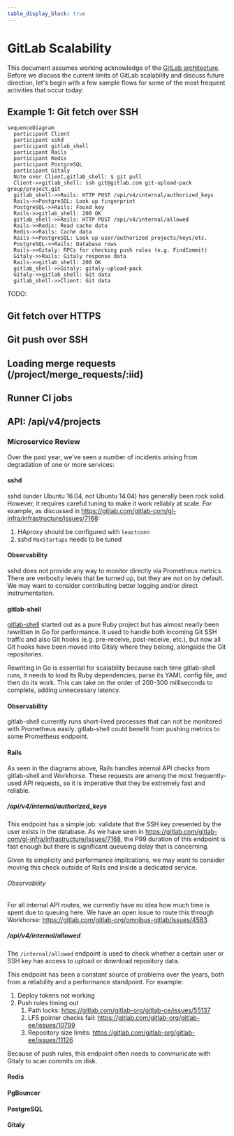```yaml
---
table_display_block: true
---
```


# GitLab Scalability

This document assumes working acknowledge of the [GitLab
architecture](architecture.md). Before we discuss the current limits of
GitLab scalability and discuss future direction, let's begin with a few
sample flows for some of the most frequent activities that occur today:

## Example 1: Git fetch over SSH

```mermaid
sequenceDiagram
  participant Client
  participant sshd
  participant gitlab_shell
  participant Rails
  participant Redis
  participant PostgreSQL
  participant Gitaly
  Note over Client,gitlab_shell: $ git pull
  Client->>gitlab_shell: ssh git@gitlab.com git-upload-pack group/project.git
  gitlab_shell->>Rails: HTTP POST /api/v4/internal/authorized_keys
  Rails->>PostgreSQL: Look up fingerprint
  PostgreSQL->>Rails: Found key
  Rails->>gitlab_shell: 200 OK
  gitlab_shell->>Rails: HTTP POST /api/v4/internal/allowed
  Rails->>Redis: Read cache data
  Redis->>Rails: Cache data
  Rails->>PostgreSQL: Look up user/authorized projects/keys/etc.
  PostgreSQL->>Rails: Database rows
  Rails->>Gitaly: RPCs for checking push rules (e.g. FindCommit)
  Gitaly->>Rails: Gitaly response data
  Rails->>gitlab_shell: 200 OK
  gitlab_shell->>Gitaly: gitaly-upload-pack
  Gitaly->>gitlab_shell: Git data
  gitlab_shell->>Client: Git data
```

TODO:

## Git fetch over HTTPS
## Git push over SSH
## Loading merge requests (/project/merge_requests/:iid)
## Runner CI jobs
## API: /api/v4/projects

### Microservice Review

Over the past year, we've seen a number of incidents arising from
degradation of one or more services:

#### sshd

sshd (under Ubuntu 16.04, not Ubuntu 14.04) has generally been rock
solid. However, it requires careful tuning to make it work reliably at
scale. For example, as discussed in
https://gitlab.com/gitlab-com/gl-infra/infrastructure/issues/7168:

1. HAproxy should be configured with `leastconn`
1. sshd `MaxStartups` needs to be tuned

#### Observability

sshd does not provide any way to monitor directly via Prometheus
metrics. There are verbosity levels that be turned up, but they are not
on by default. We may want to consider contributing better logging
and/or direct instrumentation.

#### gitlab-shell

[gitlab-shell](https://gitlab.com/gitlab-org/gitlab-shell) started out
as a pure Ruby project but has almost nearly been rewritten in Go for
performance. It used to handle both incoming Git SSH traffic and also
Git hooks (e.g. pre-receive, post-receive, etc.), but now all Git hooks
have been moved into Gitaly where they belong, alongside the Git
repositories.

Rewriting in Go is essential for scalability because each time
gitlab-shell runs, it needs to load its Ruby dependencies, parse its
YAML config file, and then do its work. This can take on the order of
200-300 milliseconds to complete, adding unnecessary latency.

#### Observability

gitlab-shell currently runs short-lived processes that can not be
monitored with Prometheus easily. gitlab-shell could benefit from
pushing metrics to some Prometheus endpoint.

#### Rails

As seen in the diagrams above, Rails handles internal API checks from
gitlab-shell and Workhorse. These requests are among the most
frequently-used API requests, so it is imperative that they be extremely
fast and reliable.

##### /api/v4/internal/authorized_keys

This endpoint has a simple job: validate that the SSH key presented by
the user exists in the database. As we have seen in
https://gitlab.com/gitlab-com/gl-infra/infrastructure/issues/7168, the
P99 duration of this endpoint is fast enough but there is significant
queueing delay that is concerning.

Given its simplicity and performance implications, we may want to
consider moving this check outside of Rails and inside a dedicated
service.

###### Observability

For all internal API routes, we currently have no idea how much time is
spent due to queuing here. We have an open issue to route this through
Workhorse: https://gitlab.com/gitlab-org/omnibus-gitlab/issues/4583.

##### /api/v4/internal/allowed

The `/internal/allowed` endpoint is used to check whether a certain user
or SSH key has access to upload or download repository data.

This endpoint has been a constant source of problems over the years, both
from a reliability and a performance standpoint. For example:

1. Deploy tokens not working
1. Push rules timing out
    1. Path locks: https://gitlab.com/gitlab-org/gitlab-ce/issues/55137
    1. LFS pointer checks fail: https://gitlab.com/gitlab-org/gitlab-ee/issues/10799
    1. Repository size limits: https://gitlab.com/gitlab-org/gitlab-ee/issues/11126

Because of push rules, this endpoint often needs to communicate with
Gitaly to scan commits on disk.

#### Redis
#### PgBouncer
#### PostgreSQL
#### Gitaly






